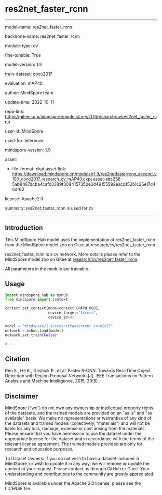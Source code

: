 # res2net_faster_rcnn

---

model-name: res2net_faster_rcnn

backbone-name: res2net_faster_rcnn

module-type: cv

fine-tunable: True

model-version: 1.9

train-dataset: coco2017

evaluation: mAP40

author: MindSpore team

update-time: 2022-10-11

repo-link: <https://gitee.com/mindspore/models/tree/r1.9/research/cv/res2net_faster_rcnn>

user-id: MindSpore

used-for: inference

mindspore-version: 1.9

asset:

-
    file-format: ckpt
    asset-link: <https://download.mindspore.cn/models/r1.9/res2netfasterrcnn_ascend_v190_coco2017_research_cv_mAP40.ckpt>
    asset-sha256: 5ab8487dcba4cafd0389f008415735be3d49155592eacd153b1c25e17d46df62

license: Apache2.0

summary: res2net_faster_rcnn is used for cv

---

## Introduction

This MindSpore Hub model uses the implementation of res2net_faster_rcnn from the MindSpore model zoo on Gitee at research/cv/res2net_faster_rcnn.

res2net_faster_rcnn is a cv network. More details please refer to the MindSpore model zoo on Gitee at [research/cv/res2net_faster_rcnn](https://gitee.com/mindspore/models/blob/r1.9/research/cv/res2net_faster_rcnn/README.md).

All parameters in the module are trainable.

## Usage

```python
import mindspore_hub as mshub
from mindspore import context

context.set_context(mode=context.GRAPH_MODE,
                    device_target="Ascend",
                    device_id=0)

model = "mindspore/1.9/res2netfasterrcnn_coco2017"
network = mshub.load(model)
network.set_train(False)

# ...
```

## Citation

Ren S , He K , Girshick R , et al. Faster R-CNN: Towards Real-Time Object Detection with Region Proposal Networks[J]. IEEE Transactions on Pattern Analysis and Machine Intelligence, 2015, 39(6).

## Disclaimer

MindSpore ("we") do not own any ownership or intellectual property rights of the datasets, and the trained models are provided on an "as is" and "as available" basis. We make no representations or warranties of any kind of the datasets and trained models (collectively, “materials”) and will not be liable for any loss, damage, expense or cost arising from the materials. Please ensure that you have permission to use the dataset under the appropriate license for the dataset and in accordance with the terms of the relevant license agreement. The trained models provided are only for research and education purposes.

To Dataset Owners: If you do not wish to have a dataset included in MindSpore, or wish to update it in any way, we will remove or update the content at your request. Please contact us through GitHub or Gitee. Your understanding and contributions to the community are greatly appreciated.

MindSpore is available under the Apache 2.0 license, please see the LICENSE file.
